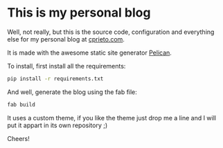 # This is my personal blog

Well, not really, but this is the source code, configuration and everything else for my personal blog at [cprieto.com](http://cprieto.com).

It is made with the awesome static site generator [Pelican](http://getpelican.com).

To install, first install all the requirements:

```bash
pip install -r requirements.txt
```

And well, generate the blog using the fab file:

```bash
fab build
```

It uses a custom theme, if you like the theme just drop me a line and I will put it appart in its own repository ;)

Cheers!
